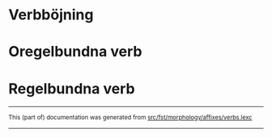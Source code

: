 # Verbböjning

# Oregelbundna verb

# Regelbundna verb

* * *

<small>This (part of) documentation was generated from [src/fst/morphology/affixes/verbs.lexc](https://github.com/giellalt/lang-swe/blob/main/src/fst/morphology/affixes/verbs.lexc)</small>

---

